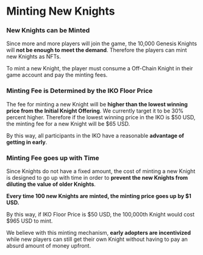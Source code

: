 # Minting New Knights

### New Knights can be Minted

Since more and more players will join the game, the 10,000 Genesis Knights will **not be enough to meet the demand**. Therefore the players can mint new Knights as NFTs.

To mint a new Knight, the player must consume a Off-Chain Knight in their game account and pay the minting fees.

### Minting Fee is Determined by the IKO Floor Price

The fee for minting a new Knight will be **higher than the lowest winning price from the Initial Knight Offering**. We currently target it to be 30% percent higher. Therefore if the lowest winning price in the IKO is $50 USD, the minting fee for a new Knight will be $65 USD.

By this way, all participants in the IKO have a reasonable **advantage of getting in early**.

### Minting Fee goes up with Time

Since Knights do not have a fixed amount, the cost of minting a new Knight is designed to go up with time in order to **prevent the new Knights from diluting the value of older Knights**.

**Every time 100 new Knights are minted, the minting price goes up by $1 USD.**

By this way, if IKO Floor Price is $50 USD, the 100,000th Knight would cost $965 USD to mint.

We believe with this minting mechanism, **early adopters are incentivized** while new players can still get their own Knight without having to pay an absurd amount of money upfront.
